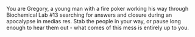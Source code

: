 You are Gregory, a young man with a fire poker working his way through Biochemical Lab #13 searching for answers and closure during an apocalypse in medias res. Stab the people in your way, or pause long enough to hear them out - what comes of this mess is entirely up to you.